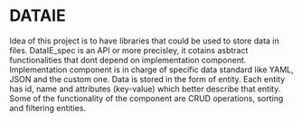# DATAIE

Idea of this project is to have libraries that could be used to store data
in files. DataIE_spec is an API or more precisley, it cotains asbtract 
functionalities that dont depend on implementation component. Implementation 
component is in charge of specific data standard like YAML, JSON and the custom
one. Data is stored in the form of entity. Each entity has id, name and attributes
(key-value) which better describe that entity. 
Some of the functionality of the component are CRUD operations, sorting and
filtering entities. 
